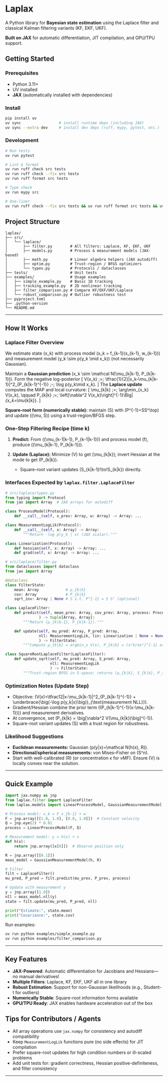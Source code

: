 # Laplax

A Python library for **Bayesian state estimation** using the Laplace filter and classical Kalman filtering variants (KF, EKF, UKF).

**Built on JAX** for automatic differentiation, JIT compilation, and GPU/TPU support.

## Getting Started

### Prerequisites

* Python 3.11+
* UV installed
* **JAX** (automatically installed with dependencies)

### Install

```bash
pip install uv
uv sync                 # install runtime deps (including JAX)
uv sync --extra dev     # install dev deps (ruff, mypy, pytest, etc.)
```

### Development

```bash
# Run tests
uv run pytest

# Lint & format
uv run ruff check src tests
uv run ruff check --fix src tests
uv run ruff format src tests

# Type check
uv run mypy src

# One-liner
uv run ruff check --fix src tests && uv run ruff format src tests && uv run mypy src
```

## Project Structure

```
laplax/
├── src/
│   └── laplace/
│       ├── filter.py        # All filters: Laplace, KF, EKF, UKF
│       ├── models.py        # Process & measurement models (JAX-based)
│       ├── math.py          # Linear algebra helpers (JAX autodiff)
│       ├── optim.py         # Trust-region / BFGS optimizers
│       └── types.py         # Protocols / dataclasses
├── tests/                   # Unit tests
├── examples/                # Usage examples
│   ├── simple_example.py    # Basic 1D tracking
│   ├── tracking_example.py  # 2D nonlinear tracking
│   ├── filter_comparison.py # Compare KF/EKF/UKF/Laplace
│   └── robust_comparison.py # Outlier robustness test
├── pyproject.toml
├── .python-version
└── README.md
```

---

## How It Works

### Laplace Filter Overview

We estimate state (x_k) with process model (x_k = f_{k-1}(x_{k-1}, w_{k-1})) and measurement model (y_k \sim p(y_k \mid x_k)) (not necessarily Gaussian).

Maintain a **Gaussian prediction** (x_k \sim \mathcal N(\mu_{k|k-1}, P_{k|k-1})).
Form the negative log-posterior
[
V(x_k) ;=; \tfrac{1}{2}|x_k-\mu_{k|k-1}|^2_{P_{k|k-1}^{-1}} ;-; \log p(y_k\mid x_k).
]
The **Laplace update** computes the MAP and local curvature:
[
\mu_{k|k} ;=; \arg\min_{x_k} V(x_k), \qquad
P_{k|k} ;=; \left[\nabla^2 V(x_k)\right]^{-1}\Big|*{x_k=\mu*{k|k}}.
]

**Square-root form (numerically stable):** maintain (S) with (P^{-1}=SS^\top) and update ((\mu, S)) using a trust-region/BFGS step.

### One-Step Filtering Recipe (time k)

1. **Predict:** From ((\mu_{k-1|k-1}, P_{k-1|k-1})) and process model (f), produce ((\mu_{k|k-1}, P_{k|k-1})).
2. **Update (Laplace):** Minimize (V) to get (\mu_{k|k}); invert Hessian at the mode to get (P_{k|k}).

   * Square-root variant updates (S_{k|k-1}!\to!S_{k|k}) directly.

### Interfaces Expected by `laplax.filter.LaplaceFilter`

```python
# src/laplace/types.py
from typing import Protocol
from jax import Array  # JAX arrays for autodiff

class ProcessModel(Protocol):
    def __call__(self, x_prev: Array, w: Array) -> Array: ...

class MeasurementLogLik(Protocol):
    def __call__(self, x: Array) -> Array:
        """Return -log p(y_k | x) (JAX scalar)."""

class Linearization(Protocol):
    def hessian(self, x: Array) -> Array: ...
    def grad(self, x: Array) -> Array: ...
```

```python
# src/laplace/filter.py
from dataclasses import dataclass
from jax import Array

@dataclass
class FilterState:
    mean: Array            # μ_{k|k}
    cov: Array             # P_{k|k}
    sqrt_inv: Array | None # S s.t. P^{-1} = S Sᵀ (optional)

class LaplaceFilter:
    def predict(self, mean_prev: Array, cov_prev: Array, process: ProcessModel
               ) -> tuple[Array, Array]:
        """Return (μ_{k|k-1}, P_{k|k-1})."""

    def update(self, mu_pred: Array, P_pred: Array,
               nll: MeasurementLogLik, lin: Linearization | None = None
               ) -> FilterState:
        """Compute μ_{k|k} = argmin_x V(x), P_{k|k} = (∂²V/∂x²)^{-1} at μ_{k|k}."""

class SquareRootLaplaceFilter(LaplaceFilter):
    def update_sqrt(self, mu_pred: Array, S_pred: Array,
                    nll: MeasurementLogLik
                    ) -> FilterState:
        """Trust-region BFGS in S-space; returns (μ_{k|k}, S_{k|k}, P_{k|k})."""
```

### Optimization Notes (Update Step)

* Objective: (V(x)=\tfrac12|x-\mu_{k|k-1}|^2_{P_{k|k-1}^{-1}} + \underbrace{\big(-\log p(y_k|x)\big)}_{\text{measurement NLL}}).
* Gradient/Hessian combine the prior term ((P_{k|k-1}^{-1}(x-\mu_{k|k-1}))) and measurement derivatives.
* At convergence, set (P_{k|k} = \big[\nabla^2 V(\mu_{k|k})\big]^{-1}).
* Square-root variant updates (S) with a trust region for robustness.

### Likelihood Suggestions

* **Euclidean measurements:** Gaussian (p(y|x)=\mathcal N(h(x), R)).
* **Directional/spherical measurements:** von Mises–Fisher on (S^n).
* Start with well-calibrated (R) (or concentration κ for vMF). Ensure (V) is locally convex near the solution.

---

## Quick Example

```python
import jax.numpy as jnp
from laplax.filter import LaplaceFilter
from laplax.models import LinearProcessModel, GaussianMeasurementModel

# Process model: x_k = F x_{k-1} + w
F = jnp.array([[1.0, 1.0], [0.0, 1.0]])  # Constant velocity
Q = jnp.eye(2) * 0.01
process = LinearProcessModel(F, Q)

# Measurement model: y = h(x) + v
def h(x):
    return jnp.array([x[0]])  # Observe position only

R = jnp.array([[0.1]])
meas_model = GaussianMeasurementModel(h, R)

# Filter
filt = LaplaceFilter()
mu_pred, P_pred = filt.predict(mu_prev, P_prev, process)

# Update with measurement y
y = jnp.array([1.0])
nll = meas_model.nll(y)
state = filt.update(mu_pred, P_pred, nll)

print("Estimate:", state.mean)
print("Covariance:", state.cov)
```

Run examples:
```bash
uv run python examples/simple_example.py
uv run python examples/filter_comparison.py
```

---

## Key Features

* **JAX-Powered**: Automatic differentiation for Jacobians and Hessians—no manual derivatives!
* **Multiple Filters**: Laplace, KF, EKF, UKF all in one library
* **Robust Estimation**: Support for non-Gaussian likelihoods (e.g., Student-t for outliers)
* **Numerically Stable**: Square-root information forms available
* **GPU/TPU Ready**: JAX enables hardware acceleration out of the box

## Tips for Contributors / Agents

* All array operations use `jax.numpy` for consistency and autodiff compatibility
* Keep `MeasurementLogLik` functions pure (no side effects) for JIT compilation
* Prefer square-root updates for high condition numbers or ill-scaled problems
* Add unit tests for: gradient correctness, Hessian positive-definiteness, and filter consistency

---
